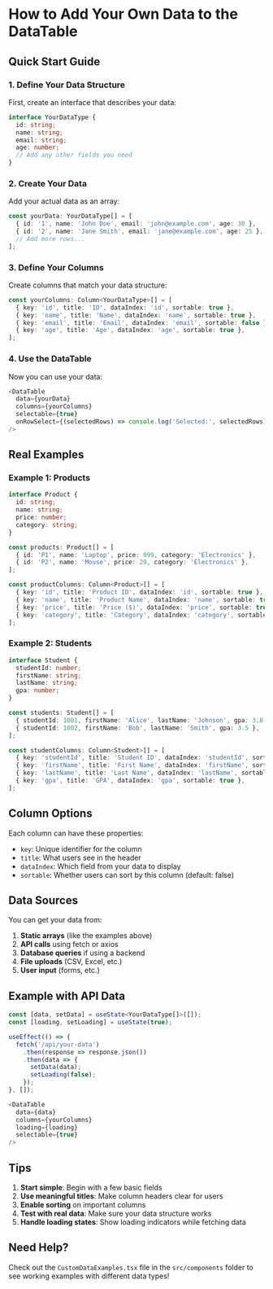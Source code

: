 # How to Add Your Own Data to the DataTable

## Quick Start Guide

### 1. Define Your Data Structure
First, create an interface that describes your data:

```typescript
interface YourDataType {
  id: string;
  name: string;
  email: string;
  age: number;
  // Add any other fields you need
}
```

### 2. Create Your Data
Add your actual data as an array:

```typescript
const yourData: YourDataType[] = [
  { id: '1', name: 'John Doe', email: 'john@example.com', age: 30 },
  { id: '2', name: 'Jane Smith', email: 'jane@example.com', age: 25 },
  // Add more rows...
];
```

### 3. Define Your Columns
Create columns that match your data structure:

```typescript
const yourColumns: Column<YourDataType>[] = [
  { key: 'id', title: 'ID', dataIndex: 'id', sortable: true },
  { key: 'name', title: 'Name', dataIndex: 'name', sortable: true },
  { key: 'email', title: 'Email', dataIndex: 'email', sortable: false },
  { key: 'age', title: 'Age', dataIndex: 'age', sortable: true },
];
```

### 4. Use the DataTable
Now you can use your data:

```typescript
<DataTable
  data={yourData}
  columns={yourColumns}
  selectable={true}
  onRowSelect={(selectedRows) => console.log('Selected:', selectedRows)}
/>
```

## Real Examples

### Example 1: Products
```typescript
interface Product {
  id: string;
  name: string;
  price: number;
  category: string;
}

const products: Product[] = [
  { id: 'P1', name: 'Laptop', price: 999, category: 'Electronics' },
  { id: 'P2', name: 'Mouse', price: 29, category: 'Electronics' },
];

const productColumns: Column<Product>[] = [
  { key: 'id', title: 'Product ID', dataIndex: 'id', sortable: true },
  { key: 'name', title: 'Product Name', dataIndex: 'name', sortable: true },
  { key: 'price', title: 'Price ($)', dataIndex: 'price', sortable: true },
  { key: 'category', title: 'Category', dataIndex: 'category', sortable: true },
];
```

### Example 2: Students
```typescript
interface Student {
  studentId: number;
  firstName: string;
  lastName: string;
  gpa: number;
}

const students: Student[] = [
  { studentId: 1001, firstName: 'Alice', lastName: 'Johnson', gpa: 3.8 },
  { studentId: 1002, firstName: 'Bob', lastName: 'Smith', gpa: 3.5 },
];

const studentColumns: Column<Student>[] = [
  { key: 'studentId', title: 'Student ID', dataIndex: 'studentId', sortable: true },
  { key: 'firstName', title: 'First Name', dataIndex: 'firstName', sortable: true },
  { key: 'lastName', title: 'Last Name', dataIndex: 'lastName', sortable: true },
  { key: 'gpa', title: 'GPA', dataIndex: 'gpa', sortable: true },
];
```

## Column Options

Each column can have these properties:

- `key`: Unique identifier for the column
- `title`: What users see in the header
- `dataIndex`: Which field from your data to display
- `sortable`: Whether users can sort by this column (default: false)

## Data Sources

You can get your data from:

1. **Static arrays** (like the examples above)
2. **API calls** using fetch or axios
3. **Database queries** if using a backend
4. **File uploads** (CSV, Excel, etc.)
5. **User input** (forms, etc.)

## Example with API Data

```typescript
const [data, setData] = useState<YourDataType[]>([]);
const [loading, setLoading] = useState(true);

useEffect(() => {
  fetch('/api/your-data')
    .then(response => response.json())
    .then(data => {
      setData(data);
      setLoading(false);
    });
}, []);

<DataTable
  data={data}
  columns={yourColumns}
  loading={loading}
  selectable={true}
/>
```

## Tips

1. **Start simple**: Begin with a few basic fields
2. **Use meaningful titles**: Make column headers clear for users
3. **Enable sorting** on important columns
4. **Test with real data**: Make sure your data structure works
5. **Handle loading states**: Show loading indicators while fetching data

## Need Help?

Check out the `CustomDataExamples.tsx` file in the `src/components` folder to see working examples with different data types!

